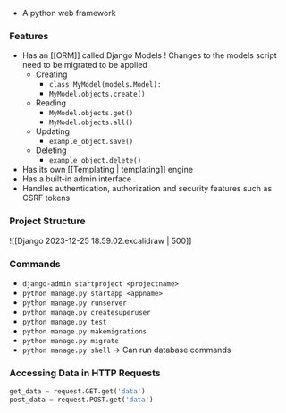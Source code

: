 - A python web framework

### Features

- Has an [[ORM]] called Django Models
	! Changes to the models script need to be migrated to be applied
	- Creating
		- `class MyModel(models.Model):`
		- `MyModel.objects.create()`
	- Reading
		- `MyModel.objects.get()`
		- `MyModel.objects.all()`
	- Updating
		- `example_object.save()`
	- Deleting
		- `example_object.delete()`
- Has its own [[Templating | templating]] engine
- Has a built-in admin interface
- Handles authentication, authorization and security features such as CSRF tokens

### Project Structure
![[Django 2023-12-25 18.59.02.excalidraw | 500]]

### Commands
- `django-admin startproject <projectname>`
- `python manage.py startapp <appname>`
- `python manage.py runserver`
- `python manage.py createsuperuser`
- `python manage.py test`
- `python manage.py makemigrations`
- `python manage.py migrate`
- `python manage.py shell` -> Can run database commands

### Accessing Data in HTTP Requests
```python
get_data = request.GET.get('data') 
post_data = request.POST.get('data') 
```



